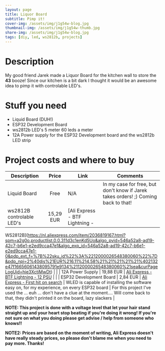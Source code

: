 ```yaml
---
layout: page
title: Liquor Board
subtitle: Pimp it!
cover-img: /assets/img/j1g54w-blog.jpg
thumbnail-img: /assets/img/j1g54w-thumb.jpg
share-img: /assets/img/j1g54w-blog.jpg
tags: [diy, led, ws2812b, projects]
---
```


# Description
My good friend Jarek made a Liquor Board for the kitchen wall to store the **43** booze! Since our kitchen is a bit dark
I thought it would be an awesome idea to pimp it with controlable LED's.

# Stuff you need
- Liquid Board (DUH!)
- ESP32 Development Board
- ws2812b LED's 5 meter 60 leds a meter
- 12A Power supply for the ESP32 Development board and the ws2812b LED strip

# Project costs and where to buy
| Description | Price | Link | Comments |
|---          |:-----:|---   |---       |
| Liquid Board| Free  | N/A  | In my case for free, but don't know if Jarek takes orders! ;) Coming back to that! |
| ws2812B controlable LED's | 15,29 EUR | [Ali Express - BTF Lightning -
WS2812B](https://nl.aliexpress.com/item/2036819167.html?spm=a2g0o.productlist.0.0.311d3c1enKd5Uo&algo_pvid=546a52a8-ad19-42c7-b6e1-e2ed9cca47e1&algo_exp_id=546a52a8-ad19-42c7-b6e1-e2ed9cca47e1-0&pdp_ext_f=%7B%22sku_id%22%3A%2212000026548380060%22%7D&pdp_npi=2%40dis%21EUR%216.11%214.58%21%21%21%21%21%402132e47f16656061438095791e9134%2112000026548380060%21sea&curPageLogUid=hie3XctiMwDt)
| |
| 12A Power Supply | 19,88 EUR | [Ali Express - BTF Lightning - 12 PSU](https://nl.aliexpress.com/item/32670505021.html?spm=a2g0o.store_pc_groupList.8148356.1.3b2178caLf1m6u&pdp_npi=2%40dis%21EUR%21%E2%82%AC%205%2C38%21%E2%82%AC%204%2C04%21%21%21%21%21%402100bdd716656066527127741e134a%2167475760392%21sh)
| |
| ESP32 Development Board | 2,84 EUR | [Ali Express - First hit on search](https://nl.aliexpress.com/item/1005001929935550.html?spm=a2g0o.productlist.0.0.c4923390VdPVFb&algo_pvid=cad46e82-4b3b-4f02-a868-06faf93b795d&algo_exp_id=cad46e82-4b3b-4f02-a868-06faf93b795d-0&pdp_ext_f=%7B%22sku_id%22%3A%2212000028798834506%22%7D&pdp_npi=2%40dis%21EUR%213.95%212.84%21%21%210.89%21%21%402100bddb16656073936095922e99a8%2112000028798834506%21sea&curPageLogUid=oLf0UUYqdh5P)
| WLED is capable of installing the software easy on, for my experience, on every ESP32 board | For this project I've
used the ... euh ... don't have a clue at the moment.... Will come back to that, they didn't printed it on the board,
lazy slackers |

__NOTE: This project is done with a voltage level that let your hair stand straight up and your heart stop beating if
you're doing it wrong! If you're not sure on what you doing please get advise / help from someone who knows!!__

__NOTE2: Prices are based on the moment of writing, Ali Express doesn't have really steady prices, so please don't blame
me when you need to pay more. Thanks!__



